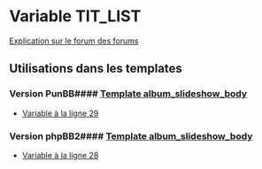 # Variable TIT_LIST
[Explication sur le forum des forums](http://forum.forumactif.com/t294113-listing-des-variables#TIT_LIST)
## Utilisations dans les templates
### Version PunBB#### [Template album_slideshow_body](punbb/album_slideshow_body.md)
* [Variable à la ligne 29](../punbb/album_slideshow_body.tpl#L29)
### Version phpBB2#### [Template album_slideshow_body](subsilver/album_slideshow_body.md)
* [Variable à la ligne 28](../subsilver/album_slideshow_body.tpl#L28)